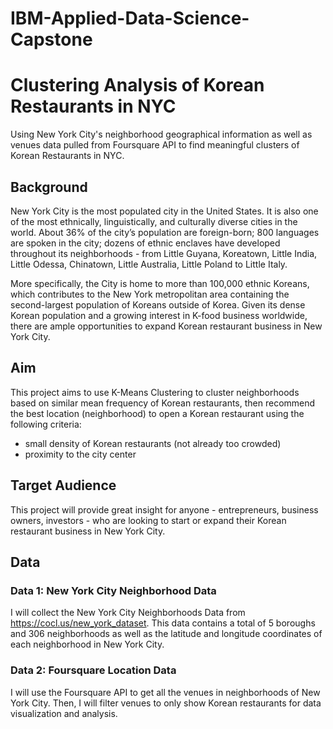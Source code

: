 # IBM-Applied-Data-Science-Capstone
# Clustering Analysis of Korean Restaurants in NYC
Using New York City's neighborhood geographical information as well as venues data pulled from Foursquare API to find meaningful clusters of Korean Restaurants in NYC.

## Background
New York City is the most populated city in the United States. It is also one of the most ethnically, linguistically, and culturally diverse cities in the world. About 36% of the city’s population are foreign-born; 800 languages are spoken in the city; dozens of ethnic enclaves have developed throughout its neighborhoods - from Little Guyana, Koreatown, Little India, Little Odessa, Chinatown, Little Australia, Little Poland to Little Italy.

More specifically, the City is home to more than 100,000 ethnic Koreans, which contributes to the New York metropolitan area containing the second-largest population of Koreans outside of Korea. Given its dense Korean population and a growing interest in K-food business worldwide, there are ample opportunities to expand Korean restaurant business in New York City.

## Aim
This project aims to use K-Means Clustering to cluster neighborhoods based on similar mean frequency of Korean restaurants, then recommend the best location (neighborhood) to open a Korean restaurant using the following criteria:
- small density of Korean restaurants (not already too crowded)
- proximity to the city center

## Target Audience
This project will provide great insight for anyone - entrepreneurs, business owners, investors - who are looking to start or expand their Korean restaurant business in New York City.

## Data
### Data 1: New York City Neighborhood Data
I will collect the New York City Neighborhoods Data from https://cocl.us/new_york_dataset. This data contains a total of 5 boroughs and 306 neighborhoods as well as the latitude and longitude coordinates of each neighborhood in New York City.
### Data 2: Foursquare Location Data
I will use the Foursquare API to get all the venues in neighborhoods of New York City. Then, I will filter venues to only show Korean restaurants for data visualization and analysis.
